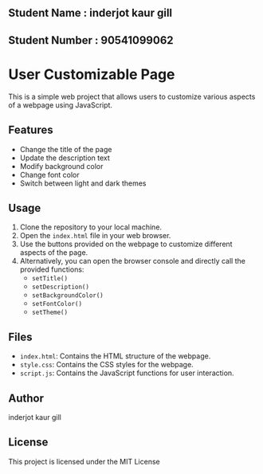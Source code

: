 ## Student Name : inderjot kaur gill  
## Student Number : 90541099062

# User Customizable Page

This is a simple web project that allows users to customize various aspects of a webpage using JavaScript.

## Features

- Change the title of the page
- Update the description text
- Modify background color
- Change font color
- Switch between light and dark themes

## Usage

1. Clone the repository to your local machine.
2. Open the `index.html` file in your web browser.
3. Use the buttons provided on the webpage to customize different aspects of the page.
4. Alternatively, you can open the browser console and directly call the provided functions:
   - `setTitle()`
   - `setDescription()`
   - `setBackgroundColor()`
   - `setFontColor()`
   - `setTheme()`

## Files

- `index.html`: Contains the HTML structure of the webpage.
- `style.css`: Contains the CSS styles for the webpage.
- `script.js`: Contains the JavaScript functions for user interaction.

## Author

inderjot kaur gill 

## License

This project is licensed under the MIT License 
